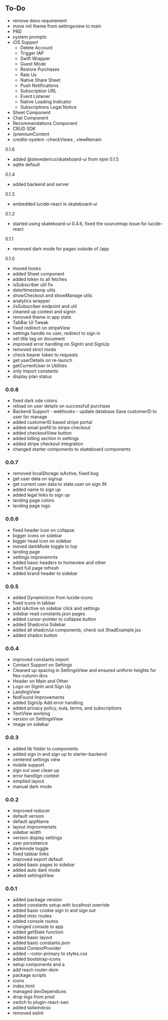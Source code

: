 ## To-Do
- remove deno requirement
- move init theme from settingsview to main 
- PRD 
- system prompts
- iOS Support
    - Delete Account
    - Trigger IAP
    - Swift Wrapper
    - Guest Mode
    - Restore Purchases
    - Rate Us
    - Native Share Sheet 
    - Push Notifications 
    - Subscription URL
    - Event Listener
    - Native Loading Indicator
    - Subscriptions Legal Notice
- Sheet Component
- Chat Component
- Recommendations Component
- CRUD SDK
- /premiumContent
- credits-system -checkViews , viewRemain


0.1.6
* added @stevederico/skateboard-ui from npm
0.1.5
* sqlite default

0.1.4
* added backend and server

0.1.3
* embedded lucide-react in skateboard-ui

0.1.2
* started using skateboard-ui 0.4.6, fixed the sourcemap issue for lucide-react

0.1.1
* removed dark mode for pages outside of /app

0.1.0
* moved hooks
* added Sheet component
* added token to all fetches
* isSubscriber util fix
* date/timestamp utils
* showCheckout and showManage utils
* analytics wrapper
* /isSubscriber endpoint and util
* cleaned up context and signin
* removed theme in app state
* TabBar UI Tweak
* fixed redirect on stripeView
* settings handle no user, redirect to sign in
* set title tag on document
* improved error handling on SignIn and SignUp
* removed strict mode
* check bearer token to requests
* get userDetails on re-launch
* getCurrentUser in Utilities
* only import constants
* display plan status

### 0.0.8
* fixed dark ode colors
* reload on user details on successfull purchase
* Backend Support - webhooks - update database Save customerID to user for manage
* added customerID based stripe portal
* added email prefill to stripe checkout
* added checkoutView button
* added billing section in settings
* added stripe checkout integration
* changed starter components to skateboard components

### 0.0.7
* removed localStorage isActive, fixed bug
* get user data on signup
* get current user data to state.user on sign IN
* added name to sign up
* added legal links to sign up
* landing page colors
* landing page logo

### 0.0.6
* fixed header icon on collapse
* bigger icons on sidebar
* bigger head icon on sidebar
* moved darkMode toggle to top
* landing page
* settings improvemnts
* added basic headers to homeview and other
* fixed full page refresh
* added brand header to sidebar

### 0.0.5
* added DynamicIcon from lucide-icons
* fixed icons in tabbar
* add isActive on sidebar click and settings
* sidebar read constants.json pages
* added cursor-pointer to collapse button
* added Shadcn/ui Sidebar
* added all shadcn/ui components, check out ShadExample.jsx
* added shadcn button

### 0.0.4
* improved constants import
* Contact Support on Settings
* Cleaned up spacing in SettingsView and ensured uniform heights for flex-column divs
* Header on Main and Other
* Logo on SignIn and Sign Up
* LandingView
* NotFound Improvements
* added SignUp Add error handling
* added privacy policy, eula, terms, and subscriptions 
* TextView working
* version on SettingsView
* image on sidebar

### 0.0.3 
* added lib folder to components
* added sign in and sign up to starter-backend
* centered settings view
* mobile support
* sign out user clean up
* error handlign context
* simplied layout
* manual dark mode

### 0.0.2
* improved reducer
* default version
* default appName
* layout improvmenets
* sidebar width
* version display settings
* user persistence
* darkmode toggle
* fixed tabbar links
* improved export default
* added basic pages to sidebar
* added auto dark mode
* added settingsView

### 0.0.1 
* added package version
* added constants setup with localhost override
* added basic cookie sign in and sign out
* added misc routes
* added console routes
* changed console to app
* added getState function
* added basic layout
* added basic constants.json
* added ContextProvider
* added --color-primary to styles.css
* added bootstrap-icons
* setup components and a
* add react-router-dom
* package scripts
* icons
* index.html 
* managed devDependices 
* drop logs from prod
* switch to plugin-react-swc
* added tailwindcss
* removed eslint

